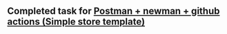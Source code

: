 ## Completed task for <a href="https://github.com/WannaBeDream/Postman-newman-ghActions" /> Postman + newman + github actions (Simple store template) </a>

